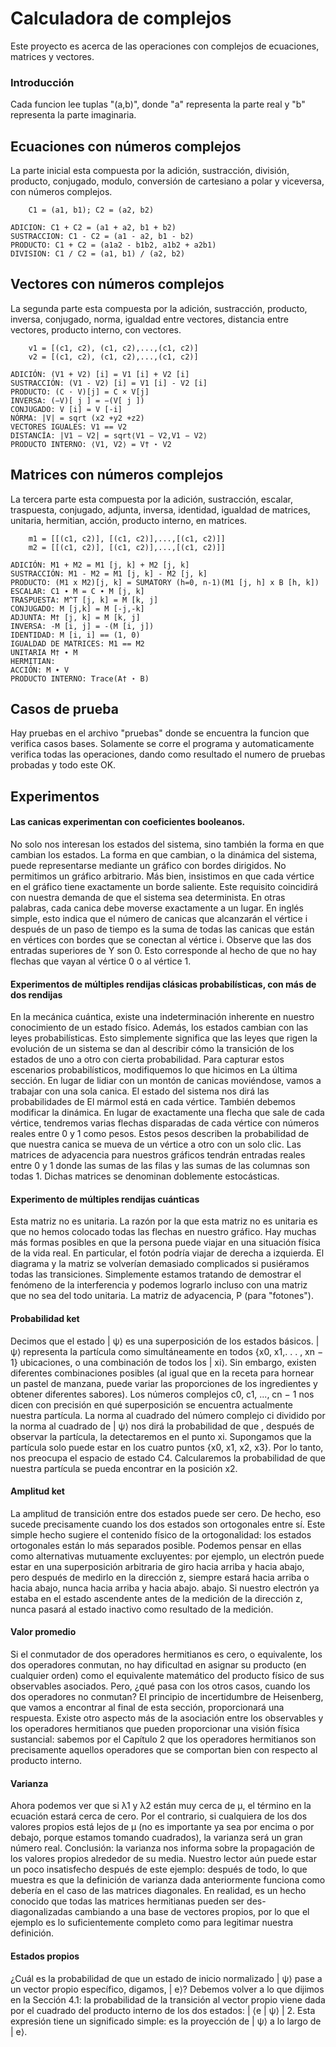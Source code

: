 # Calculadora de complejos

Este proyecto es acerca de las operaciones con complejos de ecuaciones, matrices y vectores.
### Introducción

Cada funcion lee tuplas "(a,b)", donde "a" representa la parte real y "b" representa la parte imaginaria.

## Ecuaciones con números complejos

La parte inicial esta compuesta por la adición, sustracción, división, producto, conjugado, modulo, conversión de cartesiano a polar y viceversa, con números complejos.

```
    C1 = (a1, b1); C2 = (a2, b2)

ADICION: C1 + C2 = (a1 + a2, b1 + b2)
SUSTRACCION: C1 - C2 = (a1 - a2, b1 - b2)
PRODUCTO: C1 + C2 = (a1a2 - b1b2, a1b2 + a2b1)
DIVISION: C1 / C2 = (a1, b1) / (a2, b2)
```

## Vectores con números complejos

La segunda parte esta compuesta por la adición, sustracción, producto, inversa, conjugado, norma, igualdad entre vectores, distancia entre vectores, producto interno, con vectores.

```
    v1 = [(c1, c2), (c1, c2),...,(c1, c2)] 
    v2 = [(c1, c2), (c1, c2),...,(c1, c2)]

ADICIÓN: (V1 + V2) [i] = V1 [i] + V2 [i]
SUSTRACCIÓN: (V1 - V2) [i] = V1 [i] - V2 [i]
PRODUCTO: (C · V)[j] = C × V[j]
INVERSA: (−V)[ j ] = −(V[ j ])
CONJUGADO: V [i] = V [-i]
NÓRMA: |V| = sqrt (x2 +y2 +z2)
VECTORES IGUALES: V1 == V2
DISTANCÍA: |V1 − V2| = sqrt⟨V1 − V2,V1 − V2⟩
PRODUCTO INTERNO: ⟨V1, V2⟩ = V† ⋆ V2
```
## Matrices con números complejos

La tercera parte esta compuesta por la adición, sustracción, escalar, traspuesta, conjugado, adjunta, inversa, identidad, igualdad de matrices, unitaria, hermitian, acción, producto interno, en matrices.

```
    m1 = [[(c1, c2)], [(c1, c2)],...,[(c1, c2)]] 
    m2 = [[(c1, c2)], [(c1, c2)],...,[(c1, c2)]]

ADICIÓN: M1 + M2 = M1 [j, k] + M2 [j, k]
SUSTRACCIÓN: M1 - M2 = M1 [j, k] - M2 [j, k]
PRODUCTO: (M1 x M2)[j, k] = SUMATORY (h=0, n-1)(M1 [j, h] x B [h, k])
ESCALAR: C1 ∙ M = C ∙ M [j, k]
TRASPUESTA: M^T [j, k] = M [k, j]
CONJUGADO: M [j,k] = M [-j,-k]
ADJUNTA: M† [j, k] = M [k, j]
INVERSA: -M [i, j] = -(M [i, j])
IDENTIDAD: M [i, i] == (1, 0)
IGUALDAD DE MATRICES: M1 == M2
UNITARIA M† ∙ M
HERMITIAN:
ACCIÓN: M ∙ V
PRODUCTO INTERNO: Trace(A† ⋆ B)
```


## Casos de prueba

Hay pruebas en el archivo "pruebas" donde se encuentra la funcion que verifica casos bases. Solamente se corre el programa y automaticamente verifica todas las operaciones, dando como resultado el numero de pruebas probadas y todo este OK.

## Experimentos

#### Las canicas experimentan con coeficientes booleanos.
No solo nos interesan los estados del sistema, sino también la forma en que cambian los estados. La forma en que cambian, o la dinámica del sistema, puede representarse mediante un gráfico con bordes dirigidos. No permitimos un gráfico arbitrario. Más bien, insistimos en que cada vértice en el gráfico tiene exactamente un borde saliente. Este requisito coincidirá con nuestra demanda de que el sistema sea determinista. En otras palabras, cada canica debe moverse exactamente a un lugar. En inglés simple, esto indica que el número de canicas que alcanzarán el vértice i después de un paso de tiempo es la suma de todas las canicas que están en vértices con bordes que se conectan al vértice i.
Observe que las dos entradas superiores de Y son 0. Esto corresponde al hecho de que no hay flechas que vayan al vértice 0 o al vértice 1.

#### Experimentos de múltiples rendijas clásicas probabilísticas, con más de dos rendijas
En la mecánica cuántica, existe una indeterminación inherente en nuestro conocimiento de un estado físico. Además, los estados cambian con las leyes probabilísticas. Esto simplemente significa que las leyes que rigen la evolución de un sistema se dan al describir cómo la transición de los estados de uno a otro con cierta probabilidad.
Para capturar estos escenarios probabilísticos, modifiquemos lo que hicimos en
La última sección. En lugar de lidiar con un montón de canicas moviéndose, vamos a
trabajar con una sola canica. El estado del sistema nos dirá las probabilidades de
El mármol está en cada vértice. También debemos modificar la dinámica. En lugar de exactamente una flecha que sale de cada vértice, tendremos varias flechas disparadas de cada vértice con números reales entre 0 y 1 como pesos. Estos pesos describen la probabilidad de que nuestra canica se mueva de un vértice a otro con un solo clic. Las matrices de adyacencia para nuestros gráficos tendrán entradas reales entre 0 y 1 donde las sumas de las filas y las sumas de las columnas son todas 1. Dichas matrices se denominan doblemente estocásticas.

#### Experimento de múltiples rendijas cuánticas
Esta matriz no es unitaria. La razón por la que esta matriz no es unitaria es que no hemos colocado todas las flechas en nuestro gráfico. Hay muchas más formas posibles en que la persona puede viajar en una situación física de la vida real. En particular, el fotón podría viajar de derecha a izquierda. El diagrama y la matriz se volverían demasiado complicados si pusiéramos todas las transiciones. Simplemente estamos tratando de demostrar el fenómeno de la interferencia y podemos lograrlo incluso con una matriz que no sea del todo unitaria. La matriz de adyacencia, P (para "fotones").

#### Probabilidad ket
Decimos que el estado | ψ⟩ es una superposición de los estados básicos. | ψ⟩ representa la partícula como simultáneamente en todos {x0, x1,. . . , xn − 1} ubicaciones, o una combinación de todos los | xi⟩. Sin embargo, existen diferentes combinaciones posibles (al igual que en la receta para hornear un pastel de manzana, puede variar las proporciones de los ingredientes y obtener diferentes sabores). Los números complejos c0, c1, ..., cn − 1 nos dicen con precisión en qué superposición se encuentra actualmente nuestra partícula. La norma al cuadrado del número complejo ci dividido por la norma al cuadrado de | ψ⟩ nos dirá la probabilidad de que , después de observar la partícula, la detectaremos en el punto xi. Supongamos que la partícula solo puede estar en los cuatro puntos {x0, x1, x2, x3}. Por lo tanto, nos preocupa el espacio de estado C4. Calcularemos la probabilidad de que nuestra partícula se pueda encontrar en la posición x2.

#### Amplitud ket
La amplitud de transición entre dos estados puede ser cero. De hecho, eso sucede precisamente cuando los dos estados son ortogonales entre sí. Este simple hecho sugiere el contenido físico de la ortogonalidad: los estados ortogonales están lo más separados posible. Podemos pensar en ellas como alternativas mutuamente excluyentes: por ejemplo, un electrón puede estar en una superposición arbitraria de giro hacia arriba y hacia abajo, pero después de medirlo en la dirección z, siempre estará hacia arriba o hacia abajo, nunca hacia arriba y hacia abajo. abajo. Si nuestro electrón ya estaba en el estado ascendente antes de la medición de la dirección z, nunca pasará al estado inactivo como resultado de la medición.

#### Valor promedio
Si el conmutador de dos operadores hermitianos es cero, o equivalente, los dos operadores conmutan, no hay dificultad en asignar su producto (en cualquier orden) como el equivalente matemático del producto físico de sus observables asociados. Pero, ¿qué pasa con los otros casos, cuando los dos operadores no conmutan? El principio de incertidumbre de Heisenberg, que vamos a encontrar al final de esta sección, proporcionará una respuesta.
Existe otro aspecto más de la asociación entre los observables y los operadores hermitianos que pueden proporcionar una visión física sustancial: sabemos por el Capítulo 2 que los operadores hermitianos son precisamente aquellos operadores que se comportan bien con respecto al producto interno.

#### Varianza
Ahora podemos ver que si λ1 y λ2 están muy cerca de μ, el término en la ecuación estará cerca de cero. Por el contrario, si cualquiera de los dos valores propios está lejos de μ (no es importante ya sea por encima o por debajo, porque estamos tomando cuadrados), la varianza será un gran número real. Conclusión: la varianza nos informa sobre la propagación de los valores propios alrededor de su media.
Nuestro lector aún puede estar un poco insatisfecho después de este ejemplo: después de todo, lo que muestra es que la definición de varianza dada anteriormente funciona como debería en el caso de las matrices diagonales. En realidad, es un hecho conocido que todas las matrices hermitianas pueden ser des- diagonalizadas cambiando a una base de vectores propios, por lo que el ejemplo es lo suficientemente completo como para legitimar nuestra definición.

#### Estados propios
¿Cuál es la probabilidad de que un estado de inicio normalizado | ψ⟩ pase a un vector propio específico, digamos, | e⟩? Debemos volver a lo que dijimos en la Sección 4.1: la probabilidad de la transición al vector propio viene dada por el cuadrado del producto interno de los dos estados: | ⟨e | ψ⟩ | 2. Esta expresión tiene un significado simple: es la proyección de | ψ⟩ a lo largo de | e⟩.
